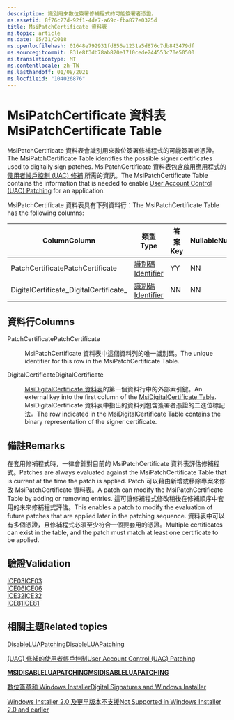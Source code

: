 ```yaml
---
description: 識別用來數位簽署修補程式的可能簽署者憑證。
ms.assetid: 8f76c27d-92f1-4de7-a69c-fba877e0325d
title: MsiPatchCertificate 資料表
ms.topic: article
ms.date: 05/31/2018
ms.openlocfilehash: 01648e792931fd856a1231a5d876c7db843479df
ms.sourcegitcommit: 831e8f3db78ab820e1710cede244553c70e50500
ms.translationtype: MT
ms.contentlocale: zh-TW
ms.lasthandoff: 01/08/2021
ms.locfileid: "104026876"
---
```

# <a name="msipatchcertificate-table"></a><span data-ttu-id="e23cc-103">MsiPatchCertificate 資料表</span><span class="sxs-lookup"><span data-stu-id="e23cc-103">MsiPatchCertificate Table</span></span>

<span data-ttu-id="e23cc-104">MsiPatchCertificate 資料表會識別用來數位簽署修補程式的可能簽署者憑證。</span><span class="sxs-lookup"><span data-stu-id="e23cc-104">The MsiPatchCertificate Table identifies the possible signer certificates used to digitally sign patches.</span></span> <span data-ttu-id="e23cc-105">MsiPatchCertificate 資料表包含啟用應用程式的 [使用者帳戶控制 (UAC) 修補](user-account-control--uac--patching.md) 所需的資訊。</span><span class="sxs-lookup"><span data-stu-id="e23cc-105">The MsiPatchCertificate Table contains the information that is needed to enable [User Account Control (UAC) Patching](user-account-control--uac--patching.md) for an application.</span></span>

<span data-ttu-id="e23cc-106">MsiPatchCertificate 資料表具有下列資料行：</span><span class="sxs-lookup"><span data-stu-id="e23cc-106">The MsiPatchCertificate Table has the following columns:</span></span>



| <span data-ttu-id="e23cc-107">Column</span><span class="sxs-lookup"><span data-stu-id="e23cc-107">Column</span></span>               | <span data-ttu-id="e23cc-108">類型</span><span class="sxs-lookup"><span data-stu-id="e23cc-108">Type</span></span>                         | <span data-ttu-id="e23cc-109">答案</span><span class="sxs-lookup"><span data-stu-id="e23cc-109">Key</span></span> | <span data-ttu-id="e23cc-110">Nullable</span><span class="sxs-lookup"><span data-stu-id="e23cc-110">Nullable</span></span> |
|----------------------|------------------------------|-----|----------|
| <span data-ttu-id="e23cc-111">PatchCertificate</span><span class="sxs-lookup"><span data-stu-id="e23cc-111">PatchCertificate</span></span>     | [<span data-ttu-id="e23cc-112">識別碼</span><span class="sxs-lookup"><span data-stu-id="e23cc-112">Identifier</span></span>](identifier.md) | <span data-ttu-id="e23cc-113">Y</span><span class="sxs-lookup"><span data-stu-id="e23cc-113">Y</span></span>   | <span data-ttu-id="e23cc-114">N</span><span class="sxs-lookup"><span data-stu-id="e23cc-114">N</span></span>        |
| <span data-ttu-id="e23cc-115">DigitalCertificate\_</span><span class="sxs-lookup"><span data-stu-id="e23cc-115">DigitalCertificate\_</span></span> | [<span data-ttu-id="e23cc-116">識別碼</span><span class="sxs-lookup"><span data-stu-id="e23cc-116">Identifier</span></span>](identifier.md) | <span data-ttu-id="e23cc-117">N</span><span class="sxs-lookup"><span data-stu-id="e23cc-117">N</span></span>   | <span data-ttu-id="e23cc-118">N</span><span class="sxs-lookup"><span data-stu-id="e23cc-118">N</span></span>        |



 

## <a name="columns"></a><span data-ttu-id="e23cc-119">資料行</span><span class="sxs-lookup"><span data-stu-id="e23cc-119">Columns</span></span>

<dl> <dt>

<span data-ttu-id="e23cc-120"><span id="PatchCertificate"></span><span id="patchcertificate"></span><span id="PATCHCERTIFICATE"></span>PatchCertificate</span><span class="sxs-lookup"><span data-stu-id="e23cc-120"><span id="PatchCertificate"></span><span id="patchcertificate"></span><span id="PATCHCERTIFICATE"></span>PatchCertificate</span></span>
</dt> <dd>

<span data-ttu-id="e23cc-121">MsiPatchCertificate 資料表中這個資料列的唯一識別碼。</span><span class="sxs-lookup"><span data-stu-id="e23cc-121">The unique identifier for this row in the MsiPatchCertificate Table.</span></span>

</dd> <dt>

<span data-ttu-id="e23cc-122"><span id="DigitalCertificate"></span><span id="digitalcertificate"></span><span id="DIGITALCERTIFICATE"></span>DigitalCertificate</span><span class="sxs-lookup"><span data-stu-id="e23cc-122"><span id="DigitalCertificate"></span><span id="digitalcertificate"></span><span id="DIGITALCERTIFICATE"></span>DigitalCertificate</span></span>
</dt> <dd>

<span data-ttu-id="e23cc-123">[MsiDigitalCertificate 資料表](msidigitalcertificate-table.md)的第一個資料行中的外部索引鍵。</span><span class="sxs-lookup"><span data-stu-id="e23cc-123">An external key into the first column of the [MsiDigitalCertificate Table](msidigitalcertificate-table.md).</span></span> <span data-ttu-id="e23cc-124">MsiDigitalCertificate 資料表中指出的資料列包含簽署者憑證的二進位標記法。</span><span class="sxs-lookup"><span data-stu-id="e23cc-124">The row indicated in the MsiDigitalCertificate Table contains the binary representation of the signer certificate.</span></span>

</dd> </dl>

## <a name="remarks"></a><span data-ttu-id="e23cc-125">備註</span><span class="sxs-lookup"><span data-stu-id="e23cc-125">Remarks</span></span>

<span data-ttu-id="e23cc-126">在套用修補程式時，一律會針對目前的 MsiPatchCertificate 資料表評估修補程式。</span><span class="sxs-lookup"><span data-stu-id="e23cc-126">Patches are always evaluated against the MsiPatchCertificate Table that is current at the time the patch is applied.</span></span> <span data-ttu-id="e23cc-127">Patch 可以藉由新增或移除專案來修改 MsiPatchCertificate 資料表。</span><span class="sxs-lookup"><span data-stu-id="e23cc-127">A patch can modify the MsiPatchCertificate Table by adding or removing entries.</span></span> <span data-ttu-id="e23cc-128">這可讓修補程式修改稍後在修補順序中套用的未來修補程式評估。</span><span class="sxs-lookup"><span data-stu-id="e23cc-128">This enables a patch to modify the evaluation of future patches that are applied later in the patching sequence.</span></span> <span data-ttu-id="e23cc-129">資料表中可以有多個憑證，且修補程式必須至少符合一個要套用的憑證。</span><span class="sxs-lookup"><span data-stu-id="e23cc-129">Multiple certificates can exist in the table, and the patch must match at least one certificate to be applied.</span></span>

## <a name="validation"></a><span data-ttu-id="e23cc-130">驗證</span><span class="sxs-lookup"><span data-stu-id="e23cc-130">Validation</span></span>

<dl>

[<span data-ttu-id="e23cc-131">ICE03</span><span class="sxs-lookup"><span data-stu-id="e23cc-131">ICE03</span></span>](ice03.md)  
[<span data-ttu-id="e23cc-132">ICE06</span><span class="sxs-lookup"><span data-stu-id="e23cc-132">ICE06</span></span>](ice06.md)  
[<span data-ttu-id="e23cc-133">ICE32</span><span class="sxs-lookup"><span data-stu-id="e23cc-133">ICE32</span></span>](ice32.md)  
[<span data-ttu-id="e23cc-134">ICE81</span><span class="sxs-lookup"><span data-stu-id="e23cc-134">ICE81</span></span>](ice81.md)  
</dl>

## <a name="related-topics"></a><span data-ttu-id="e23cc-135">相關主題</span><span class="sxs-lookup"><span data-stu-id="e23cc-135">Related topics</span></span>

<dl> <dt>

[<span data-ttu-id="e23cc-136">DisableLUAPatching</span><span class="sxs-lookup"><span data-stu-id="e23cc-136">DisableLUAPatching</span></span>](disableluapatching.md)
</dt> <dt>

[<span data-ttu-id="e23cc-137"> (UAC) 修補的使用者帳戶控制</span><span class="sxs-lookup"><span data-stu-id="e23cc-137">User Account Control (UAC) Patching</span></span>](user-account-control--uac--patching.md)
</dt> <dt>

[<span data-ttu-id="e23cc-138">**MSIDISABLELUAPATCHING**</span><span class="sxs-lookup"><span data-stu-id="e23cc-138">**MSIDISABLELUAPATCHING**</span></span>](msidisableluapatching.md)
</dt> <dt>

[<span data-ttu-id="e23cc-139">數位簽章和 Windows Installer</span><span class="sxs-lookup"><span data-stu-id="e23cc-139">Digital Signatures and Windows Installer</span></span>](digital-signatures-and-windows-installer.md)
</dt> <dt>

[<span data-ttu-id="e23cc-140">Windows Installer 2.0 及更早版本不支援</span><span class="sxs-lookup"><span data-stu-id="e23cc-140">Not Supported in Windows Installer 2.0 and earlier</span></span>](not-supported-in-windows-installer-version-2-0.md)
</dt> </dl>

 

 



